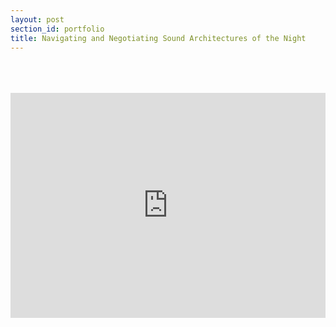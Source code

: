 ```yaml
---
layout: post
section_id: portfolio
title: Navigating and Negotiating Sound Architectures of the Night
---
```

<br>
<br>
<br>
<div class="full">
    <div class="row">
        <div class="large-12 large-centered columns">
        <iframe src="https://player.vimeo.com/video/359288402" scrolling="no" frameborder="no" allow="autoplay" width="640" height="360" frameborder="0" allow="autoplay; fullscreen" allowfullscreen></iframe>
        </div>
    </div>
</div>